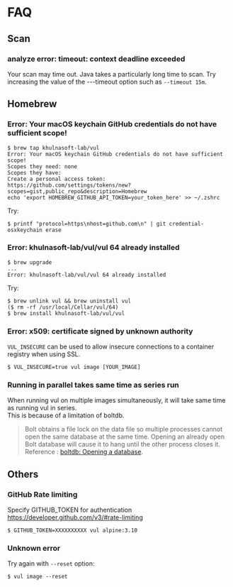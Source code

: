 # FAQ

## Scan
### analyze error: timeout: context deadline exceeded
Your scan may time out. Java takes a particularly long time to scan. Try increasing the value of the ---timeout option such as `--timeout 15m`.

## Homebrew
### Error: Your macOS keychain GitHub credentials do not have sufficient scope!

```
$ brew tap khulnasoft-lab/vul
Error: Your macOS keychain GitHub credentials do not have sufficient scope!
Scopes they need: none
Scopes they have:
Create a personal access token:
https://github.com/settings/tokens/new?scopes=gist,public_repo&description=Homebrew
echo 'export HOMEBREW_GITHUB_API_TOKEN=your_token_here' >> ~/.zshrc
```

Try:

```
$ printf "protocol=https\nhost=github.com\n" | git credential-osxkeychain erase
```

### Error: khulnasoft-lab/vul/vul 64 already installed

```
$ brew upgrade
...
Error: khulnasoft-lab/vul/vul 64 already installed
```

Try:

```
$ brew unlink vul && brew uninstall vul
($ rm -rf /usr/local/Cellar/vul/64)
$ brew install khulnasoft-lab/vul/vul
```

### Error: x509: certificate signed by unknown authority
`VUL_INSECURE` can be used to allow insecure connections to a container registry when using SSL.

```
$ VUL_INSECURE=true vul image [YOUR_IMAGE]
```

### Running in parallel takes same time as series run
When running vul on multiple images simultaneously, it will take same time as running vul in series.  
This is because of a limitation of boltdb.
> Bolt obtains a file lock on the data file so multiple processes cannot open the same database at the same time. Opening an already open Bolt database will cause it to hang until the other process closes it.
Reference : [boltdb: Opening a database][boltdb].

[boltdb]: https://github.com/boltdb/bolt#opening-a-database

## Others
### GitHub Rate limiting

Specify GITHUB_TOKEN for authentication
https://developer.github.com/v3/#rate-limiting

```
$ GITHUB_TOKEN=XXXXXXXXXX vul alpine:3.10
```

### Unknown error

Try again with `--reset` option:

```
$ vul image --reset
```
